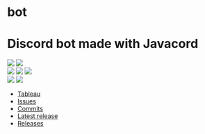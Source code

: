 # bot
# Discord bot made with Javacord  
<a href=""><img src="https://img.shields.io/github/commit-activity/m/GHub-fr/bot?color=red&style=for-the-badge"></a>
<a href=""><img src="https://img.shields.io/github/last-commit/GHub-fr/bot?color=red&style=for-the-badge"></a>
<br>
<a href=""><img src="https://img.shields.io/github/stars/GHub-fr?color=red&style=for-the-badge"></a>
<a href=""><img src="https://img.shields.io/github/stars/GHub-fr/bot?color=red&label=repo%20stars&style=for-the-badge"></a>
<a href=""><img src="https://img.shields.io/github/contributors/GHub-fr/bot?style=for-the-badge"></a>
<br>
<a href=""><img src="https://img.shields.io/github/languages/code-size/GHub-fr/bot?color=red"></a>
<a href=""><img src="https://img.shields.io/github/repo-size/GHub-fr/bot?color=red"></a>

- [Tableau](https://github.com/orgs/GHub-fr/projects/2/)
- [Issues](https://github.com/GHub-fr/bot/issues)
- [Commits](https://github.com/GHub-fr/bot/commits/main)
- [Latest release](https://github.com/GHub-fr/bot/releases/latest)
- [Releases](https://github.com/GHub-fr/bot/releases)
